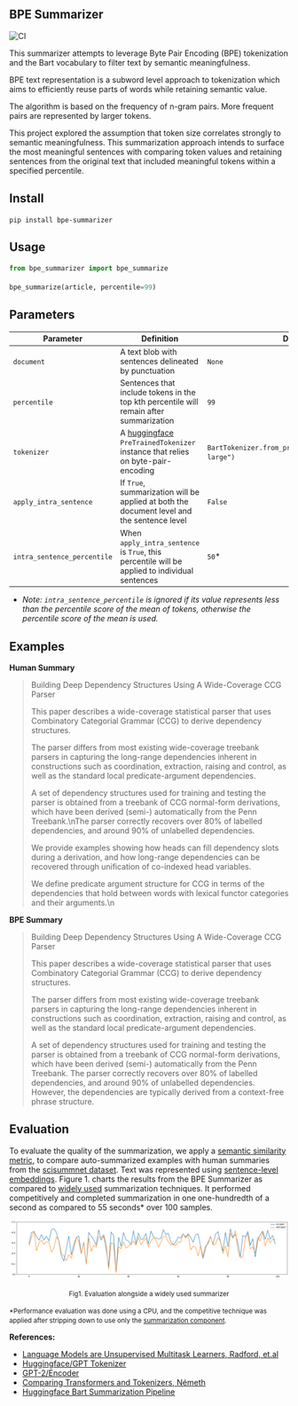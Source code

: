 ## BPE Summarizer

![CI](https://github.com/crodriguez1a/bpe-summarizer/workflows/CI/badge.svg?branch=master)

This summarizer attempts to leverage Byte Pair Encoding (BPE) tokenization and the Bart vocabulary to filter text by semantic meaningfulness.

BPE text representation is a subword level approach to tokenization which aims to efficiently reuse parts of words while retaining semantic value.

The algorithm is based on the frequency of n-gram pairs. More frequent pairs are represented by larger tokens.

This project explored the assumption that token size correlates strongly to semantic meaningfulness. This summarization approach intends to surface the most meaningful sentences with comparing token values and retaining sentences from the original text that included meaningful tokens within a specified percentile.

## Install

```
pip install bpe-summarizer
```

## Usage

```python
from bpe_summarizer import bpe_summarize

bpe_summarize(article, percentile=99)
```

## Parameters

Parameter|Definition|Default|Type
--|--|--|--
`document` | A text blob with sentences delineated by punctuation | `None` | `String`
`percentile` | Sentences that include tokens in the top kth percentile  will remain after summarization | `99` | `Float`
`tokenizer` | A [huggingface](https://github.com/huggingface/tokenizers) `PreTrainedTokenizer` instance that relies on byte-pair-encoding | `BartTokenizer.from_pretrained("facebook/bart-large")` | `transformers.PreTrainedTokenizer`
`apply_intra_sentence` | If `True`, summarization will be applied at both the document level and the sentence level | `False` | `False`
`intra_sentence_percentile`| When `apply_intra_sentence` is `True`, this percentile will be applied to individual sentences | `50`* | `Float`

* *Note: `intra_sentence_percentile` is ignored if its value represents less than the percentile score of the mean of tokens, otherwise the percentile score of the mean is used.*

## Examples

**Human Summary**

<blockquote>

Building Deep Dependency Structures Using A Wide-Coverage CCG Parser

This paper describes a wide-coverage statistical parser that uses Combinatory Categorial Grammar (CCG) to derive dependency structures.

The parser differs from most existing wide-coverage treebank parsers in capturing the long-range dependencies inherent in constructions such as coordination, extraction, raising and control, as well as the standard local predicate-argument dependencies.

A set of dependency structures used for training and testing the parser is obtained from a treebank of CCG normal-form derivations, which have been derived (semi-) automatically from the Penn Treebank.\nThe parser correctly recovers over 80% of labelled dependencies, and around 90% of unlabelled dependencies.

We provide examples showing how heads can fill dependency slots during a derivation, and how long-range dependencies can be recovered through unification of co-indexed head variables.

We define predicate argument structure for CCG in terms of the dependencies that hold between words with lexical functor categories and their arguments.\n
</blockquote>

**BPE Summary**

<blockquote>

Building Deep Dependency Structures Using A Wide-Coverage CCG Parser

This paper describes a wide-coverage statistical parser that uses Combinatory Categorial Grammar (CCG) to derive dependency structures.

The parser differs from most existing wide-coverage treebank parsers in capturing the long-range dependencies inherent in constructions such as coordination, extraction, raising and control, as well as the standard local predicate-argument dependencies.

A set of dependency structures used for training and testing the parser is obtained from a treebank of CCG normal-form derivations, which have been derived (semi-) automatically from the Penn Treebank. The parser correctly recovers over 80% of labelled dependencies, and around 90% of unlabelled dependencies. However, the dependencies are typically derived from a context-free phrase structure.
</blockquote>

## Evaluation

To evaluate the quality of the summarization, we apply a [semantic similarity metric](https://www.tensorflow.org/api_docs/python/tf/keras/losses/cosine_similarity), to compare auto-summarized examples with human summaries from the [scisummnet dataset](https://cs.stanford.edu/~myasu/projects/scisumm_net/). Text was represented using [sentence-level embeddings](https://tfhub.dev/google/universal-sentence-encoder/4). Figure 1. charts the results from the BPE Summarizer as compared to [widely used](https://huggingface.co/transformers/model_doc/bart.html) summarization techniques. It performed competitively and completed summarization in one one-hundredth of a second as compared to 55 seconds* over 100 samples.

![Side-by-side with widely used summarizer](notebooks/hf_bart_comparison.png)
<p style="text-align: center;"><small>Fig1. Evaluation alongside a widely used summarizer</small></p>

<small>\*Performance evaluation was done using a CPU, and the competitive technique was applied after stripping down to use only the [summarization component](https://github.com/huggingface/transformers/blob/70bc3ead4f0b08e8cadd1805ada2a22f0c302399/src/transformers/pipelines.py#L1476).</small>

**References:**
- [Language Models are Unsupervised Multitask Learners, Radford, et.al](paper/language_models_are_unsupervised_multitask_learners.pdf)
- [Huggingface/GPT Tokenizer](https://github.com/huggingface/transformers/blob/827d6d6ef071029cfe82838a18dab046b5813976/src/transformers/tokenization_gpt2.py)
- [GPT-2/Encoder](https://github.com/openai/gpt-2/blob/master/src/encoder.py)
- [Comparing Transformers and Tokenizers, Németh](https://towardsdatascience.com/comparing-transformer-tokenizers-686307856955)
- [Huggingface Bart Summarization Pipeline](https://huggingface.co/transformers/model_doc/bart.html)
